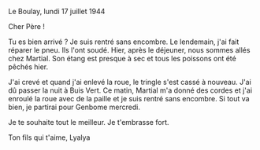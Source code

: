 Le Boulay, lundi 17 juillet 1944

  

Cher Père !

Tu es bien arrivé ? Je suis rentré sans encombre. Le lendemain, j'ai fait réparer le pneu. Ils l'ont soudé. Hier, après le déjeuner, nous sommes allés chez Martial. Son étang est presque à sec et tous les poissons ont été pêchés hier.

J'ai crevé et quand j'ai enlevé la roue, le tringle s'est cassé à nouveau. J'ai dû passer la nuit à Buis Vert. Ce matin, Martial m'a donné des cordes et j'ai enroulé la roue avec de la paille et je suis rentré sans encombre. Si tout va bien, je partirai pour Genbome mercredi.

Je te souhaite tout le meilleur. Je t'embrasse fort.

Ton fils qui t'aime, Lyalya